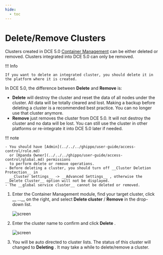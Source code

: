 ```yaml
---
hide:
  - toc
---
```


# Delete/Remove Clusters

Clusters created in DCE 5.0 [Container Management](../../intro/index.md) can be either deleted or removed. Clusters integrated into DCE 5.0 can only be removed.

!!! Info

    If you want to delete an integrated cluster, you should delete it in the platform where it is created.

In DCE 5.0, the difference between __Delete__ and __Remove__ is:

- __Delete__ will destroy the cluster and reset the data of all nodes under the cluster. All data will be totally cleared and lost. Making a backup before deleting a cluster is a recommended best practice. You can no longer use that cluster anymore.
- __Remove__ just removes the cluster from DCE 5.0. It will not destroy the cluster and no data will be lost. You can still use the cluster in other platforms or re-integrate it into DCE 5.0 later if needed.

!!! note

    - You should have [Admin](../../../ghippo/user-guide/access-control/role.md)
      or [Kpanda Owner](../../../ghippo/user-guide/access-control/global.md) permissions
      to perform delete or remove operations.
    - Before deleting a cluster, you should turn off __Cluster Deletion Protection__ in
      __Cluster Settings__ -> __Advanced Settings__ , otherwise the __Delete Cluster__ option will not be displayed.
    - The __global service cluster__ cannot be deleted or removed.

1. Enter the Container Management module, find your target cluster, click __ ...__ on the right,
   and select __Delete cluster__ / __Remove__ in the drop-down list.

    ![screen](https://docs.daocloud.io/daocloud-docs-images/docs/en/docs/kpanda/images/cluster-delete01.png)

2. Enter the cluster name to confirm and click __Delete__ .

    ![screen](https://docs.daocloud.io/daocloud-docs-images/docs/en/docs/kpanda/images/cluster-delete02.png)

3. You will be auto directed to cluster lists. The status of this cluster will changed to __Deleting__ . It may take a while to delete/remove a cluster.
